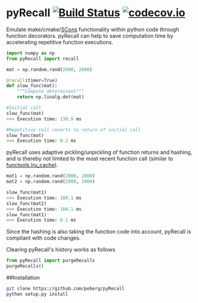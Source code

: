 # pyRecall [![Build Status](https://travis-ci.org/peberg/pyRecall.png)](https://travis-ci.org/peberg/pyRecall) [![codecov.io](https://codecov.io/gh/peberg/pyRecall/branch/master/graphs/badge.svg)](https://codecov.io/gh/peberg/pyRecall/branch/master)

Emulate make/cmake/[SCons](https://docs.python.org/3/library/functools.html) functionality within python code through function decorators. pyRecall can help to save computation time by accelerating repetitive function executions.
```python
import numpy as np
from pyRecall import recall

mat = np.random.rand(2000, 2000)

@recall(timer=True)
def slow_func(mat):
    """Compute determinant"""
    return np.linalg.det(mat)

#Initial call
slow_func(mat)
>>> Execution time: 130.9 ms

#Repetitive call reverts to return of initial call
slow_func(mat)
>>> Execution time: 0.2 ms
```
pyRecall uses adaptive pickling/unpickling of function returns and hashing, and is thereby not limited to the most recent function call (similar to [functools.lru_cache](https://docs.python.org/3/library/functools.html)).
```python
mat1 = np.random.rand(2000, 2000)
mat2 = np.random.rand(2000, 2000)        

slow_func(mat1)
>>> Execution time: 108.1 ms
slow_func(mat2)
>>> Execution time: 104.1 ms
slow_func(mat1)
>>> Execution time: 0.1 ms
```
Since the hashing is also taking the function code into account, pyRecall is compliant with code changes.

Clearing pyRecall's history works as follows
```python
from pyRecall import purgeRecalls
purgeRecalls()
```


##Installation
``` sh
git clone https://github.com/peberg/pyRecall
python setup.py install
```
